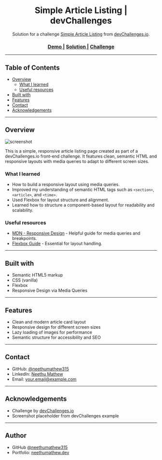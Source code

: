 <h1 align="center">Simple Article Listing | devChallenges</h1>

<div align="center">
   Solution for a challenge <a href="https://devchallenges.io/challenge/simple-article-listing" target="_blank">Simple Article Listing</a> from <a href="http://devchallenges.io" target="_blank">devChallenges.io</a>.
</div>

<div align="center">
  <h3>
    <a href="https://simple-article-listing-eosin.vercel.app/">
      Demo
    </a>
    <span> | </span>
    <a href="https://github.com/neethumathew315/simple-article-listing">
      Solution
    </a>
    <span> | </span>
    <a href="https://devchallenges.io/challenge/simple-article-listing">
      Challenge
    </a>
  </h3>
</div>

---

## Table of Contents

- [Overview](#overview)
  - [What I learned](#what-i-learned)
  - [Useful resources](#useful-resources)
- [Built with](#built-with)
- [Features](#features)
- [Contact](#contact)
- [Acknowledgements](#acknowledgements)

---

## Overview

![screenshot](https://user-images.githubusercontent.com/16707738/92399059-5716eb00-f132-11ea-8b14-bcacdc8ec97b.png)

This is a simple, responsive article listing page created as part of a devChallenges.io front-end challenge. It features clean, semantic HTML and responsive layouts with media queries to adapt to different screen sizes.

### What I learned

- How to build a responsive layout using media queries.
- Improved my understanding of semantic HTML tags such as `<section>`, `<article>`, and `<time>`.
- Used Flexbox for layout structure and alignment.
- Learned how to structure a component-based layout for readability and scalability.

### Useful resources

- [MDN - Responsive Design](https://developer.mozilla.org/en-US/docs/Learn/CSS/CSS_layout/Responsive_Design) - Helpful guide for media queries and breakpoints.
- [Flexbox Guide](https://css-tricks.com/snippets/css/a-guide-to-flexbox/) - Essential for layout handling.

---

## Built with

- Semantic HTML5 markup
- CSS (vanilla)
- Flexbox
- Responsive Design via Media Queries

---

## Features

- Clean and modern article card layout
- Responsive design for different screen sizes
- Lazy loading of images for performance
- Semantic structure for accessibility and SEO

---

## Contact

- GitHub: [@neethumathew315](https://github.com/neethumathew315)
- LinkedIn: [Neethu Mathew](https://linkedin.com/in/https://www.linkedin.com/in/neethu-mathew-b54b9a250/) <!-- optional -->
- Email: your.email@example.com <!-- optional -->

---

## Acknowledgements

- Challenge by [devChallenges.io](https://devchallenges.io/)
- Screenshot placeholder from devChallenges example

---

## Author

- GitHub [@neethumathew315](https://github.com/neethumathew315)
- Portfolio: [neethumathew.dev](https://neethumathew.dev) <!-- if you have one -->
